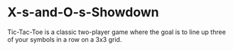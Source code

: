 # X-s-and-O-s-Showdown
Tic-Tac-Toe is a classic two-player game where the goal is to line up three of your symbols in a row on a 3x3 grid.
